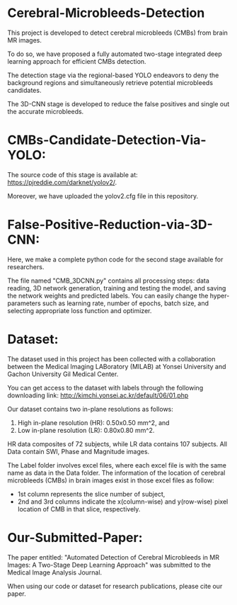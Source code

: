 # Cerebral-Microbleeds-Detection

This project is developed to detect cerebral microbleeds (CMBs) from brain MR images. 

To do so, we have proposed a fully automated two-stage integrated deep learning approach for efficient CMBs detection. 

The detection stage via the regional-based YOLO endeavors to deny the background regions and simultaneously retrieve potential microbleeds candidates. 

The 3D-CNN stage is developed to reduce the false positives and single out the accurate microbleeds.


# CMBs-Candidate-Detection-Via-YOLO:

The source code of this stage is available at: https://pjreddie.com/darknet/yolov2/.

Moreover, we have uploaded the yolov2.cfg file in this repository.

# False-Positive-Reduction-via-3D-CNN:

Here, we make a complete python code for the second stage available for researchers.

The file named "CMB_3DCNN.py" contains all processing steps: data reading, 3D network generation, training and testing the model, and saving the network weights and predicted labels.
You can easily change the hyper-parameters such as learning rate, number of epochs, batch size, and selecting appropriate loss function and optimizer.

# Dataset:
The dataset used in this project has been collected with a collaboration between the Medical Imaging LABoratory (MILAB) at Yonsei University and Gachon University Gil Medical Center.

You can get access to the dataset with labels through the following downloading link:
http://kimchi.yonsei.ac.kr/default/06/01.php

Our dataset contains two in-plane resolutions as follows:
1. High in-plane resolution (HR): 0.50x0.50 mm^2, and
2. Low in-plane resolution (LR): 0.80x0.80 mm^2.

HR data composites of 72 subjects, while LR data contains 107 subjects.
All Data contain SWI, Phase and Magnitude images.

The Label folder involves excel files, where each excel file is with the same name as data in the Data folder.
The information of the location of cerebral microbleeds (CMBs) in brain images exist in those excel files as follow:
- 1st column represents the slice number of subject,
- 2nd and 3rd columns indicate the x(column-wise) and y(row-wise) pixel location of CMB in that slice, respectively.

# Our-Submitted-Paper:

The paper entitled: "Automated Detection of Cerebral Microbleeds in MR Images: A Two-Stage Deep Learning Approach" was submitted to the Medical Image Analysis Journal.

When using our code or dataset for research publications, please cite our paper.


